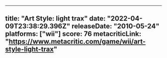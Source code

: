 
---
title: "Art Style: light trax"
date: "2022-04-09T23:38:29.396Z"
releaseDate: "2010-05-24"
platforms: ["wii"]
score: 76
metacriticLink: "https://www.metacritic.com/game/wii/art-style-light-trax"
---
